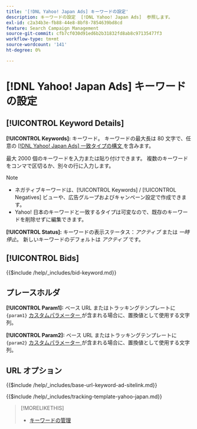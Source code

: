 ```yaml
---
title: '[!DNL Yahoo! Japan Ads] キーワードの設定'
description: キーワードの設定  [!DNL Yahoo! Japan Ads]  参照します。
exl-id: c2a34b3e-fb88-44e8-8bf8-7854639bd8cd
feature: Search Campaign Management
source-git-commit: cfb7cf030d91ed6b2b31832fd8ab8c97135477f3
workflow-type: tm+mt
source-wordcount: '141'
ht-degree: 0%

---
```


# [!DNL Yahoo! Japan Ads] キーワードの設定

## [!UICONTROL Keyword Details]

**[!UICONTROL Keywords]:** キーワード。 キーワードの最大長は 80 文字で、任意の [[!DNL Yahoo! Japan Ads]  一致タイプの構文 ](https://ads-help.yahoo-net.jp/s/article/H000044997) を含みます。

最大 2000 個のキーワードを入力または貼り付けできます。 複数のキーワードをコンマで区切るか、別々の行に入力します。

>[!NOTE]
>
>* ネガティブキーワードは、[!UICONTROL Keywords] / [!UICONTROL Negatives] ビューや、広告グループおよびキャンペーン設定で作成できます。
>* Yahoo! 日本のキーワードと一致するタイプは可変なので、既存のキーワードを削除せずに編集できます。

**[!UICONTROL Status]:** キーワードの表示ステータス：*アクティブ* または *一時停止*。 新しいキーワードのデフォルトは *アクティブ* です。

## [!UICONTROL Bids]

<!-- **[!UICONTROL Bid]:** -->

{{$include /help/_includes/bid-keyword.md}}

## プレースホルダ

**[!UICONTROL Param1]:** ベース URL またはトラッキングテンプレートに `{param1}` [ カスタムパラメーター ](https://ads-help.yahoo-net.jp/s/article/H000044803?language=en_US) が含まれる場合に、置換値として使用する文字列。

**[!UICONTROL Param2]:** ベース URL またはトラッキングテンプレートに `{param2}` [ カスタムパラメーター ](https://ads-help.yahoo-net.jp/s/article/H000044803?language=en_US) が含まれる場合に、置換値として使用する文字列。

## URL オプション

<!-- **[!UICONTROL Base URl]:** -->

{{$include /help/_includes/base-url-keyword-ad-sitelink.md}}

<!-- **[!UICONTROL Tracking Template]:** -->

{{$include /help/_includes/tracking-template-yahoo-japan.md}}

>[!MORELIKETHIS]
>
>* [ キーワードの管理 ](/help/search-social-commerce/campaign-management/campaigns/keyword-manage.md)
